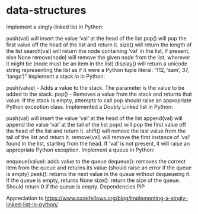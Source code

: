 # data-structures

Implement a singly-linked list in Python:

push(val) will insert the value ‘val’ at the head of the list
pop() will pop the first value off the head of the list and return it.
size() will return the length of the list
search(val) will return the node containing ‘val’ in the list, if present, else None
remove(node) will remove the given node from the list, wherever it might be (node must be an item in the list)
display() will return a unicode string representing the list as if it were a Python tuple literal: “(12, ‘sam’, 37, ‘tango’)”
Implement a stack in in Python:

push(value) - Adds a value to the stack. The parameter is the value to be added to the stack.
pop() - Removes a value from the stack and returns that value. If the stack is empty, attempts to call pop should raise an appropriate Python exception class.
Implemented a Doubly Linked list in Python:

push(val) will insert the value ‘val’ at the head of the list append(val) will append the value ‘val’ at the tail of the list
pop() will pop the first value off the head of the list and return it.
shift() will remove the last value from the tail of the list and return it.
remove(val) will remove the first instance of ‘val’ found in the list, starting from the head. If ‘val’ is not present, it will raise an appropriate Python exception.
Implement a queue in Python:

enqueue(value): adds value to the queue
dequeue(): removes the correct item from the queue and returns its value (should raise an error if the queue is empty)
peek(): returns the next value in the queue without dequeueing it. If the queue is empty, returns None
size(): return the size of the queue. Should return 0 if the queue is empty.
Dependencies PIP


Appreciation to https://www.codefellows.org/blog/implementing-a-singly-linked-list-in-python/

